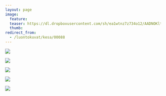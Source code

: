 ```yaml
---
layout: page
image:
  feature:
  teaser: https://dl.dropboxusercontent.com/sh/ea1wtnz7z734o12/AADNOKltYuJwU8g2Y8i7Dpn4a/luontokuvat/kes%C3%A4/5/DS23751-245px.jpg
  thumb:
redirect_from:
  - /luontokuvat/kesa/00088
---
```


[![](https://dl.dropboxusercontent.com/sh/ea1wtnz7z734o12/AABUDBoCMA7feqc9BGW10HQDa/luontokuvat/kes%C3%A4/5/DS23745-800px.jpg)](https://dl.dropboxusercontent.com/sh/ea1wtnz7z734o12/AAA4iV1566b8ijlMq4YkD7ala/luontokuvat/kes%C3%A4/5/DS23745.jpg)

[![](https://dl.dropboxusercontent.com/sh/ea1wtnz7z734o12/AAAg_ddMm2HG5ETeEMBBLtyoa/luontokuvat/kes%C3%A4/5/DS23780-800px.jpg)](https://dl.dropboxusercontent.com/sh/ea1wtnz7z734o12/AACPlMKPbOhiISQ7z6HtyEKYa/luontokuvat/kes%C3%A4/5/DS23780.jpg)

[![](https://dl.dropboxusercontent.com/sh/ea1wtnz7z734o12/AABHhdp09ooBOzRUADwMejWwa/luontokuvat/kes%C3%A4/5/DS24202-800px.jpg)](https://dl.dropboxusercontent.com/sh/ea1wtnz7z734o12/AAC_ZmTDlrfKI1Bvj_WvTtjha/luontokuvat/kes%C3%A4/5/DS24202.jpg)

[![](https://dl.dropboxusercontent.com/sh/ea1wtnz7z734o12/AACpYGZZ8kwxUd49-uOLXml5a/luontokuvat/kes%C3%A4/5/DS24200-800px.jpg)](https://dl.dropboxusercontent.com/sh/ea1wtnz7z734o12/AADqxEhuurVNoSzaSj6NjcJJa/luontokuvat/kes%C3%A4/5/DS24200.jpg)

[![](https://dl.dropboxusercontent.com/sh/ea1wtnz7z734o12/AABOY0jVsjj8Qwrj3qW1VnDpa/luontokuvat/kes%C3%A4/5/DS24206-800px.jpg)](https://dl.dropboxusercontent.com/sh/ea1wtnz7z734o12/AACFOlwxa4bcFpPrK7SCPsoIa/luontokuvat/kes%C3%A4/5/DS24206.jpg)
